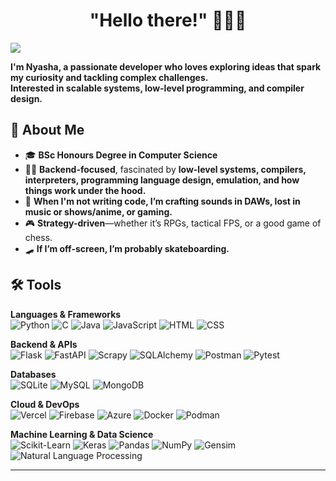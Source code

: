 <h1 align="center"> "Hello there!" 🧔🏼🥋 </h1>
<div align="left" style="display: flex; justify-content: space-between; gap: 10px; max-width: 800px; margin: auto;">
  <img src="https://github-readme-stats.vercel.app/api?username=SageTendo&theme=dracula&show_icons=true&hide_border=true&count_private=true">    
</div>
<p align="left">  
  <b>I'm Nyasha, a passionate developer who loves exploring ideas that spark my curiosity and tackling complex challenges.</b>  
  <br>  
  <b>Interested in scalable systems, low-level programming, and compiler design.</b>  
</p>



<h2 align="left"> 🚀 About Me </h2>

- 🎓 **BSc Honours Degree in Computer Science**  
- 👨‍💻 **Backend-focused**, fascinated by **low-level systems, compilers, interpreters, programming language design, emulation, and how things work under the hood.**  
- 🎵 **When I'm not writing code, I’m crafting sounds in DAWs, lost in music or shows/anime, or gaming.**  
- 🎮 **Strategy-driven**—whether it’s RPGs, tactical FPS, or a good game of chess.  
- 🛹 **If I’m off-screen, I’m probably skateboarding.**  

<h2 align="left"> 🛠️ Tools  </h2>

<b>Languages & Frameworks</b><br>
![Python](https://img.shields.io/badge/-Python-3776AB?style=flat-square&logo=python&logoColor=white) ![C](https://img.shields.io/badge/-C-A8B9CC?style=flat-square&logo=c&logoColor=white) ![Java](https://img.shields.io/badge/-Java-007396?style=flat-square&logo=java&logoColor=white) ![JavaScript](https://img.shields.io/badge/-JavaScript-F7DF1E?style=flat-square&logo=javascript&logoColor=black) ![HTML](https://img.shields.io/badge/-HTML5-E34F26?style=flat-square&logo=html5&logoColor=white) ![CSS](https://img.shields.io/badge/-CSS3-1572B6?style=flat-square&logo=css3&logoColor=white)  

<b>Backend & APIs</b><br>
![Flask](https://img.shields.io/badge/-Flask-000000?style=flat-square&logo=flask&logoColor=white) ![FastAPI](https://img.shields.io/badge/-FastAPI-009688?style=flat-square&logo=fastapi&logoColor=white) ![Scrapy](https://img.shields.io/badge/-Scrapy-88C100?style=flat-square&logo=scrapy&logoColor=white) ![SQLAlchemy](https://img.shields.io/badge/-SQLAlchemy-D71F00?style=flat-square&logo=sqlite&logoColor=white) ![Postman](https://img.shields.io/badge/-Postman-FF6C37?style=flat-square&logo=postman&logoColor=white) ![Pytest](https://img.shields.io/badge/-Pytest-0A9EDC?style=flat-square&logo=pytest&logoColor=white)

<b>Databases</b><br>
![SQLite](https://img.shields.io/badge/-SQLite-003B57?style=flat-square&logo=sqlite&logoColor=white) ![MySQL](https://img.shields.io/badge/-MySQL-4479A1?style=flat-square&logo=mysql&logoColor=white) ![MongoDB](https://img.shields.io/badge/-MongoDB-47A248?style=flat-square&logo=mongodb&logoColor=white)  

<b>Cloud & DevOps</b><br>
![Vercel](https://img.shields.io/badge/Vercel-000000?style=flat-square&logo=vercel&logoColor=white) ![Firebase](https://img.shields.io/badge/firebase-ffca28?style=flat-square&logo=firebase&logoColor=black) ![Azure](https://img.shields.io/badge/-Microsoft%20Azure-0078D4?style=flat-square&logo=microsoft-azure&logoColor=white) ![Docker](https://img.shields.io/badge/-Docker-2496ED?style=flat-square&logo=docker&logoColor=white) ![Podman](https://img.shields.io/badge/-Podman-892CA0?style=flat-square&logo=podman&logoColor=white)  

<b>Machine Learning & Data Science</b><br>
![Scikit-Learn](https://img.shields.io/badge/-Scikit--Learn-F7931E?style=flat-square&logo=scikitlearn&logoColor=white) ![Keras](https://img.shields.io/badge/-Keras-D00000?style=flat-square&logo=keras&logoColor=white) ![Pandas](https://img.shields.io/badge/-Pandas-150458?style=flat-square&logo=pandas&logoColor=white) ![NumPy](https://img.shields.io/badge/-NumPy-013243?style=flat-square&logo=numpy&logoColor=white) ![Gensim](https://img.shields.io/badge/-Gensim-4B8BBE?style=flat-square&logoColor=white) ![Natural Language Processing](https://img.shields.io/badge/-Natural%20Language%20Processing-32CD32?style=flat-square&logoColor=white)  

---

